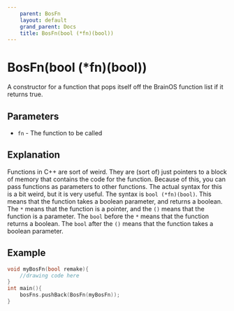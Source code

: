 ```yaml
---
    parent: BosFn
    layout: default
    grand_parent: Docs
    title: BosFn(bool (*fn)(bool))
---
```

# BosFn(bool (*fn)(bool))
A constructor for a function that pops itself off the BrainOS function list if it returns true.

## Parameters
* `fn` - The function to be called

## Explanation
Functions in C++ are sort of weird. They are (sort of) just pointers to a block of memory that contains the code for the function. Because of this, you can pass functions as parameters to other functions. The actual syntax for this is a bit weird, but it is very useful. The syntax is `bool (*fn)(bool)`. This means that the function takes a boolean parameter, and returns a boolean. The `*` means that the function is a pointer, and the `()` means that the function is a parameter. The `bool` before the `*` means that the function returns a boolean. The `bool` after the `()` means that the function takes a boolean parameter.

## Example
```cpp
void myBosFn(bool remake){
    //drawing code here
}
int main(){
    bosFns.pushBack(BosFn(myBosFn));
}
```
